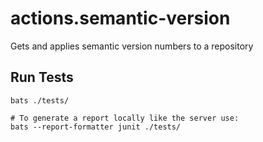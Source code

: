 # actions.semantic-version

Gets and applies semantic version numbers to a repository

## Run Tests

```
bats ./tests/

# To generate a report locally like the server use:
bats --report-formatter junit ./tests/
```
